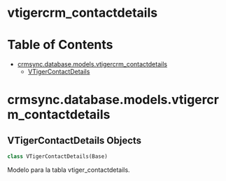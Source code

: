 # vtigercrm_contactdetails
# Table of Contents

* [crmsync.database.models.vtigercrm\_contactdetails](#crmsync.database.models.vtigercrm_contactdetails)
  * [VTigerContactDetails](#crmsync.database.models.vtigercrm_contactdetails.VTigerContactDetails)

<a id="crmsync.database.models.vtigercrm_contactdetails"></a>

# crmsync.database.models.vtigercrm\_contactdetails

<a id="crmsync.database.models.vtigercrm_contactdetails.VTigerContactDetails"></a>

## VTigerContactDetails Objects

```python
class VTigerContactDetails(Base)
```

Modelo para la tabla vtiger_contactdetails.

